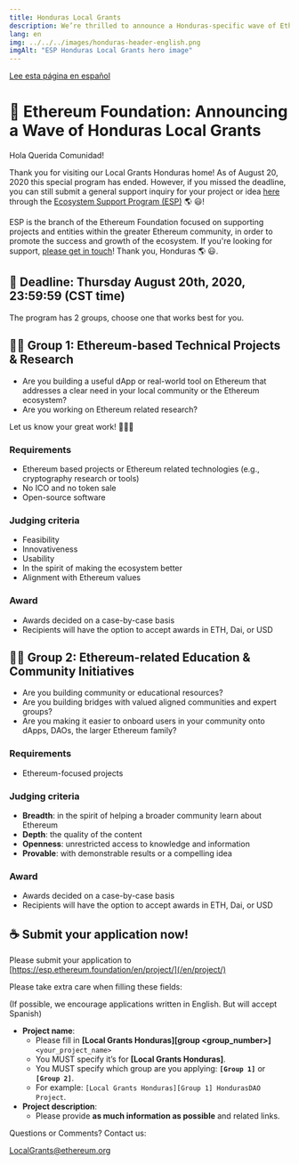 ```yaml
---
title: Honduras Local Grants
description: We’re thrilled to announce a Honduras-specific wave of Ethereum Foundation grants!
lang: en
img: ../../../images/honduras-header-english.png
imgAlt: "ESP Honduras Local Grants hero image"
---
```


[Lee esta página en español](/es/local-grants/honduras)

# 🦜 Ethereum Foundation: Announcing a Wave of Honduras Local Grants

Hola Querida Comunidad!

Thank you for visiting our Local Grants Honduras home! As of August 20, 2020 this special program has ended. However, if you missed the deadline, you can still submit a general support inquiry for your project or idea [here](https://esp.ethereum.foundation/en/project/) through the [Ecosystem Support Program (ESP)](/en/) 🌎 😃!

ESP is the branch of the Ethereum Foundation focused on supporting projects and entities within the greater Ethereum community, in order to promote the success and growth of the ecosystem. If you're looking for support, [please get in touch](https://esp.ethereum.foundation/en/project/)! Thank you, Honduras 🌎 😃.

## 📣 Deadline: Thursday August 20th, 2020, 23:59:59 (CST time)

The program has 2 groups, choose one that works best for you.

## 👩‍🚀 Group 1: Ethereum-based Technical Projects & Research

- Are you building a useful dApp or real-world tool on Ethereum that addresses a clear need in your local community or the Ethereum ecosystem?
- Are you working on Ethereum related research?

Let us know your great work! 👨🏼‍💻

### Requirements

- Ethereum based projects or Ethereum related technologies (e.g., cryptography research or tools)
- No ICO and no token sale
- Open-source software

### Judging criteria

- Feasibility
- Innovativeness
- Usability
- In the spirit of making the ecosystem better
- Alignment with Ethereum values

### Award

- Awards decided on a case-by-case basis
- Recipients will have the option to accept awards in ETH, Dai, or USD

## 👩‍🏫 Group 2: Ethereum-related Education & Community Initiatives

- Are you building community or educational resources?
- Are you building bridges with valued aligned communities and expert groups?
- Are you making it easier to onboard users in your community onto dApps, DAOs, the larger Ethereum family?

### Requirements

- Ethereum-focused projects

### Judging criteria

- **Breadth**: in the spirit of helping a broader community learn about Ethereum
- **Depth**: the quality of the content
- **Openness**: unrestricted access to knowledge and information
- **Provable**: with demonstrable results or a compelling idea

### Award

- Awards decided on a case-by-case basis
- Recipients will have the option to accept awards in ETH, Dai, or USD

## ☕️ Submit your application now!

Please submit your application to [https://esp.ethereum.foundation/en/project/](/en/project/)

Please take extra care when filling these fields:

(If possible, we encourage applications written in English. But will accept Spanish)

- **Project name**:
  - Please fill in **[Local Grants Honduras][group <group_number>]** `<your_project_name>`
  - You MUST specify it’s for **[Local Grants Honduras]**.
  - You MUST specify which group are you applying: **`[Group 1]`** or **`[Group 2]`**.
  - For example: `[Local Grants Honduras][Group 1] HondurasDAO Project`.
- **Project description**:
  - Please provide **as much information as possible** and related links.

Questions or Comments? Contact us:

[LocalGrants@ethereum.org](mailto:LocalGrants@ethereum.org)

<!-- TODO remove? -->
<LocalGrantsForm />

